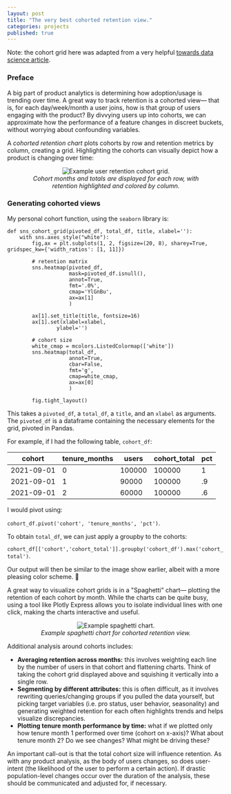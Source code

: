 ```yaml
---
layout: post
title: "The very best cohorted retention view."
categories: projects
published: true
---
```


Note: the cohort grid here was adapted from a very helpful [towards data science article](https://towardsdatascience.com/a-step-by-step-introduction-to-cohort-analysis-in-python-a2cbbd8460ea).

### Preface

A big part of product analytics is determining how adoption/usage is trending over time. A great way to track retention is a cohorted view— that is, for each day/week/month a user joins, how is that group of users engaging with the product? By divvying users up into cohorts, we can approximate how the performance of a feature changes in discreet buckets, without worrying about confounding variables.

A _cohorted retention chart_ plots cohorts by row and retention metrics by column, creating a grid. Highlighting the cohorts can visually depict how a product is changing over time:

<center>
<figure>
  <img src="{{site.url}}/assets/posts/cohorted-retention/cohort-grid.png" alt="Example user retention cohort grid."/>
  <figcaption><i><center>Cohort months and totals are displayed for each row, with retention highlighted and colored by column.</center></i></figcaption>
</figure>
</center>

### Generating cohorted views

My personal cohort function, using the `seaborn` library is:

```
def sns_cohort_grid(pivoted_df, total_df, title, xlabel=''):
    with sns.axes_style("white"):
        fig,ax = plt.subplots(1, 2, figsize=(20, 8), sharey=True, gridspec_kw={'width_ratios': [1, 11]})

        # retention matrix
        sns.heatmap(pivoted_df,
                    mask=pivoted_df.isnull(),
                    annot=True,
                    fmt='.0%',
                    cmap='YlGnBu',
                    ax=ax[1]
                    )

        ax[1].set_title(title, fontsize=16)
        ax[1].set(xlabel=xlabel,
                ylabel='')

        # cohort size
        white_cmap = mcolors.ListedColormap(['white'])
        sns.heatmap(total_df,
                    annot=True,
                    cbar=False,
                    fmt='g',
                    cmap=white_cmap,
                    ax=ax[0]
                    )

        fig.tight_layout()
```

This takes a `pivoted_df`, a `total_df`, a `title`, and an `xlabel` as arguments. The `pivoted_df` is a dataframe containing the necessary elements for the grid, pivoted in Pandas.

For example, if I had the following table, `cohort_df`:

| cohort     | tenure_months | users  | cohort_total | pct |
| ---------- | ------------- | ------ | ------------ | --- |
| 2021-09-01 | 0             | 100000 | 100000       | 1   |
| 2021-09-01 | 1             | 90000  | 100000       | .9  |
| 2021-09-01 | 2             | 60000  | 100000       | .6  |

I would pivot using:

`cohort_df.pivot('cohort', 'tenure_months', 'pct')`.

To obtain `total_df`, we can just apply a groupby to the cohorts:

`cohort_df[['cohort','cohort_total']].groupby('cohort_df').max('cohort_total')`.

Our output will then be similar to the image show earlier, albeit with a more pleasing color scheme. 🙂

A great way to visualize cohort grids is in a "Spaghetti" chart— plotting the retention of each cohort by month. While the charts can be quite busy, using a tool like Plotly Express allows you to isolate individual lines with one click, making the charts interactive and useful.

<center>
<figure>
  <img src="{{site.url}}/assets/posts/cohorted-retention/spaghetti.jpg" alt="Example spaghetti chart."/>
  <figcaption><i><center>Example spaghetti chart for cohorted retention view.</center></i></figcaption>
</figure>
</center>

Additional analysis around cohorts includes:

- **Averaging retention across months:** this involves weighting each line by the number of users in that cohort and flattening charts. Think of taking the cohort grid displayed above and squishing it vertically into a single row.
- **Segmenting by different attributes:** this is often difficult, as it involves rewriting queries/changing groups if you pulled the data yourself, but picking target variables (i.e. pro status, user behavior, seasonality) and generating weighted retention for each often highlights trends and helps visualize discrepancies.
- **Plotting tenure month performance by time:** what if we plotted only how tenure month 1 performed over time (cohort on x-axis)? What about tenure month 2? Do we see changes? What might be driving these?

An important call-out is that the total cohort size will influence retention. As with any product analysis, as the body of users changes, so does user-intent (the likelihood of the user to perform a certain action). If drastic population-level changes occur over the duration of the analysis, these should be communicated and adjusted for, if necessary.
